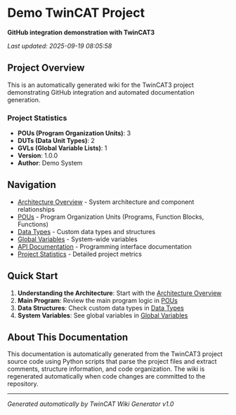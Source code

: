 # Demo TwinCAT Project

**GitHub integration demonstration with TwinCAT3**

*Last updated: 2025-09-19 08:05:58*

## Project Overview

This is an automatically generated wiki for the TwinCAT3 project demonstrating GitHub integration and automated documentation generation.

### Project Statistics

- **POUs (Program Organization Units)**: 3
- **DUTs (Data Unit Types)**: 2
- **GVLs (Global Variable Lists)**: 1
- **Version**: 1.0.0
- **Author**: Demo System

## Navigation

- [Architecture Overview](Architecture-Overview.md) - System architecture and component relationships
- [POUs](POUs.md) - Program Organization Units (Programs, Function Blocks, Functions)
- [Data Types](Data-Types.md) - Custom data types and structures
- [Global Variables](Global-Variables.md) - System-wide variables
- [API Documentation](API-Documentation.md) - Programming interface documentation
- [Project Statistics](Project-Statistics.md) - Detailed project metrics

## Quick Start

1. **Understanding the Architecture**: Start with the [Architecture Overview](Architecture-Overview.md)
2. **Main Program**: Review the main program logic in [POUs](POUs.md)
3. **Data Structures**: Check custom data types in [Data Types](Data-Types.md)
4. **System Variables**: See global variables in [Global Variables](Global-Variables.md)

## About This Documentation

This documentation is automatically generated from the TwinCAT3 project source code using Python scripts that parse the project files and extract comments, structure information, and code organization. The wiki is regenerated automatically when code changes are committed to the repository.

---
*Generated automatically by TwinCAT Wiki Generator v1.0*